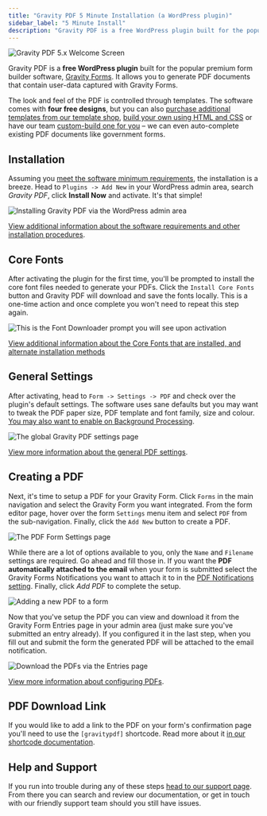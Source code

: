 ```yaml
---
title: "Gravity PDF 5 Minute Installation (a WordPress plugin)"
sidebar_label: "5 Minute Install"
description: "Gravity PDF is a free WordPress plugin built for the popular premium form builder software, Gravity Forms. Get started in 5 minutes flat!"
---
```


![Gravity PDF 5.x Welcome Screen](https://resources.gravitypdf.com/uploads/2016/04/v5-welcome-screen.png) 

Gravity PDF is a **free WordPress plugin** built for the popular premium form builder software, [Gravity Forms](https://rocketgenius.pxf.io/c/1211356/445235/7938). It allows you to generate PDF documents that contain user-data captured with Gravity Forms. 

The look and feel of the PDF is controlled through templates. The software comes with **four free designs**, but you can also [purchase additional templates from our template shop](https://gravitypdf.com/template-shop/), [build your own using HTML and CSS](start-customising.md) or have our team [custom-build one for you](https://gravitypdf.com/integration-services/) – we can even auto-complete existing PDF documents like government forms. 

## Installation 

Assuming you [meet the software minimum requirements](installation.md), the installation is a breeze. Head to `Plugins -> Add New` in your WordPress admin area, search *Gravity PDF*, click **Install Now** and activate. It's that simple! 

![Installing Gravity PDF via the WordPress admin area](https://resources.gravitypdf.com/uploads/2015/10/automatic-install.png)

[View additional information about the software requirements and other installation procedures](installation.md).

## Core Fonts 

After activating the plugin for the first time, you'll be prompted to install the core font files needed to generate your PDFs. Click the `Install Core Fonts` button and Gravity PDF will download and save the fonts locally. This is a one-time action and once complete you won't need to repeat this step again. 

![This is the Font Downloader prompt you will see upon activation](https://resources.gravitypdf.com/uploads/2016/04/v5-font-installer.png) 

[View additional information about the Core Fonts that are installed, and alternate installation methods](core-pdf-fonts.md)

## General Settings 

After activating, head to `Form -> Settings -> PDF` and check over the plugin's default settings. The software uses sane defaults but you may want to tweak the PDF paper size, PDF template and font family, size and colour. [You may also want to enable on Background Processing](background-processing.md).

![The global Gravity PDF settings page](https://resources.gravitypdf.com/uploads/2016/04/v5-general-settings.png) 

[View more information about the general PDF settings](global-settings.md).

## Creating a PDF 

Next, it's time to setup a PDF for your Gravity Form. Click `Forms` in the main navigation and select the Gravity Form you want integrated. From the form editor page, hover over the form `Settings` menu item and select `PDF` from the sub-navigation. Finally, click the `Add New` button to create a PDF. 

![The PDF Form Settings page](https://resources.gravitypdf.com/uploads/2016/04/v5-form-pdf-settings-1.png) 

While there are a lot of options available to you, only the `Name` and `Filename` settings are required. Go ahead and fill those in. If you want the **PDF automatically attached to the email** when your form is submitted select the Gravity Forms Notifications you want to attach it to in the [PDF Notifications setting](setup-pdf.md#notifications). Finally, click *Add PDF* to complete the setup. 

![Adding a new PDF to a form](https://resources.gravitypdf.com/uploads/2016/04/v5-add-pdf.png) 

Now that you've setup the PDF you can view and download it from the Gravity Form Entries page in your admin area (just make sure you've submitted an entry already). If you configured it in the last step, when you fill out and submit the form the generated PDF will be attached to the email notification. 

![Download the PDFs via the Entries page](https://resources.gravitypdf.com/uploads/2016/04/v5-download-pdf-page.png) 

[View more information about configuring PDFs](setup-pdf.md).

## PDF Download Link 

If you would like to add a link to the PDF on your form's confirmation page you'll need to use the `[gravitypdf]` shortcode. Read more about it [in our shortcode documentation](shortcodes.md).

## Help and Support 

If you run into trouble during any of these steps [head to our support page](https://gravitypdf.com/support/). From there you can search and review our documentation, or get in touch with our friendly support team should you still have issues.
